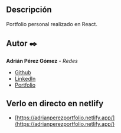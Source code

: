 ## Descripción

Portfolio personal realizado en React.

## Autor ✒️
**Adrián Pérez Gómez** - *Redes*

* [Github](https://github.com/adrianpg10)
* [LinkedIn](https://www.linkedin.com/in/adrian-perez-gomez/)
* [Portfolio](https://adrianperezportfolio.netlify.app/)


## Verlo en directo en netlify

* [https://adrianperezportfolio.netlify.app/](https://adrianperezportfolio.netlify.app/)

